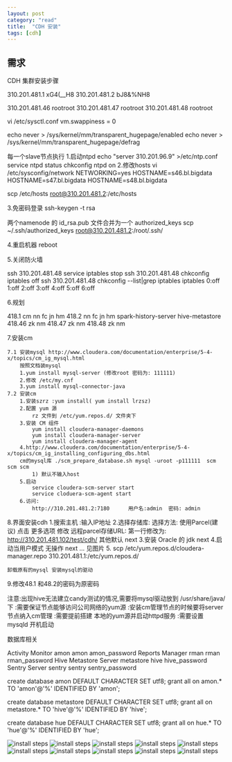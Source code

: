 ```yaml
---
layout: post
category: "read"
title:  "CDH 安装"
tags: [cdh]
---
```


## 需求
CDH 集群安装步骤

310.201.481.1 xG4(__H8
310.201.481.2 bJ8&%NH8

310.201.481.46 rootroot
310.201.481.47 rootroot
310.201.481.48 rootroot


vi /etc/sysctl.conf
vm.swappiness = 0

echo never > /sys/kernel/mm/transparent_hugepage/enabled
echo never > /sys/kernel/mm/transparent_hugepage/defrag

每一个slave节点执行
1.启动ntpd
echo "server 310.201.96.9" >/etc/ntp.conf
service ntpd status
chkconfig ntpd on
2.修改hosts
vi /etc/sysconfig/network
NETWORKING=yes
HOSTNAME=s46.bl.bigdata
HOSTNAME=s47.bl.bigdata
HOSTNAME=s48.bl.bigdata

scp /etc/hosts root@310.201.481.2:/etc/hosts



3.免密码登录
ssh-keygen -t rsa

两个namenode 的 id_rsa.pub 文件合并为一个 authorized_keys
scp ~/.ssh/authorized_keys root@310.201.481.2:/root/.ssh/

4.重启机器
reboot

5.关闭防火墙

ssh 310.201.481.48 service iptables stop
ssh 310.201.481.48 chkconfig iptables off
ssh 310.201.481.48 chkconfig --list|grep iptables
iptables        0:off   1:off   2:off   3:off   4:off   5:off   6:off


6.规划

418.1	cm nn fc jn hm
418.2	nn fc jn hm spark-history-server hive-metastore
418.46	zk nm
418.47	zk nm
418.48	zk nm


7.安装cm

	7.1 安装mysql http://www.cloudera.com/documentation/enterprise/5-4-x/topics/cm_ig_mysql.html
		按照文档装mysql
		1.yum install mysql-server (修改root 密码为: 111111)
		2.修改 /etc/my.cnf
		3.yum install mysql-connector-java
	7.2 安装cm
		1.安装szrz :yum install( yum install lrzsz)
		2.配置 yum 源
			rz 文件到 /etc/yum.repos.d/ 文件夹下
		3.安装 CM 组件
			yum install cloudera-manager-daemons
			yum install cloudera-manager-server 
			yum install cloudera-manager-agent  	
		4.http://www.cloudera.com/documentation/enterprise/5-4-x/topics/cm_ig_installing_configuring_dbs.html
		cm的mysql库 ./scm_prepare_database.sh mysql -uroot -p111111  scm scm scm
			1) 默认不输入host
		5.启动
			service cloudera-scm-server start
			service cloduera-scm-agent start
		6.访问:
			http://310.201.481.2:7180      用户名:admin  密码: admin
8.界面安装cdh
	1.搜索主机 :输入IP地址
	2.选择存储库: 
		选择方法: 使用Parcel(建议) 点击 更多选项
			  修改 远程parcel存储URL: 第一行修改为:
			  http://310.201.481.102/test/cdh/
			  其他默认        next
	3.安装 Oracle 的 jdk	          next
	4.启动当用户模式	无操作    next
	...
	见图片
	5. scp /etc/yum.repos.d/cloudera-manager.repo 310.201.481.1:/etc/yum.repos.d/
				

	卸载原有的mysql 安装mysql的驱动


9.修改48.1 和48.2的密码为原密码



注意:出现hive无法建立candy测试的情况,需要将mysql驱动放到 /usr/share/java/ 下
    :需要保证节点能够访问公司网络的yum源
    :安装cm管理节点的时候要将server节点纳入cm管理
    :需要提前搭建 本地的yum源并启动httpd服务
    :需要设置 mysqld 开机启动




数据库相关

Activity Monitor	amon	amon	amon_password
Reports Manager	rman	rman	rman_password
Hive Metastore Server	metastore	hive	hive_password
Sentry Server	sentry	sentry	sentry_password


create database amon DEFAULT CHARACTER SET utf8;
grant all on amon.* TO 'amon'@'%' IDENTIFIED BY 'amon';


create database metastore DEFAULT CHARACTER SET utf8;
grant all on metastore.* TO 'hive'@'%' IDENTIFIED BY 'hive';


create database hue DEFAULT CHARACTER SET utf8;
grant all on hue.* TO 'hue'@'%' IDENTIFIED BY 'hue';


![install steps ](img/cdh_install/1.png)
![install steps ](img/cdh_install/2.png)
![install steps ](img/cdh_install/3.png)
![install steps ](img/cdh_install/4.png)
![install steps ](img/cdh_install/5.png)
![install steps ](img/cdh_install/6.png)
![install steps ](img/cdh_install/7.png)
![install steps ](img/cdh_install/8.png)
![install steps ](img/cdh_install/9.png)
![install steps ](img/cdh_install/finish.png)

